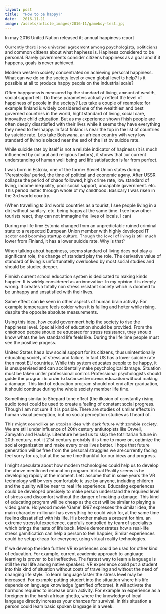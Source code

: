 ```yaml
---
layout: post
title:  "How to be happy?"
date:   2016-11-21
image: /assets/article_images/2016-11/gameboy-test.jpg
---
```


In may 2016 United Nation released its annual happiness report

Currently there is no universal agreement among psychologists, politicians and common citizens about what hapiness is. Hapiness considered to be personal. Rarely governments consider citizens happiness as a goal and if it happens, goals is never achieved. 

Modern western society concentrated on achieving personal happiness. What can we do on the society level or even global level to help? Is it possible at all to produce happy people on the industrial scale?

Often happyness is measured by the standard of living, amount of wealth, social support etc. Do these parameters actually reflect the level of happiness of people in the society? Lets take a couple of examples: for example finland is widely considered one of the wealthiest and best governed countries in the world, hight standard of living, social care, innovative child education. But as my experience shown finish people are often deeply dissatisfied with their lives while it seems they have everything they need to feel happy. In fact finland is near the top in the list of countries by suicide rate. Lets take Botswana, an african country with very low standard of living is placed near the end of the list by suicide rate.
 
 While suicide rate by itself is not a reliable indicator of hapiness (it is much influenced by cultural and religious factors), it shows that our current understanding of human well being and life satisfaction is far from perfect.
 
 I was born in Estonia, one of the former Soviet Union states during 'Perestroika' period, the time of political and economic agony. After USSR collapse the period of chaos followed, high crime rate, low standard of living, income inequality, poor social support, uncapable government. etc. This period lasted through whole of my childhood. Basically I was risen in the 3rd world country. 
 
 (When travelling to 3rd world countries as a tourist, I see people living in a dirt without sanitary. etc. being happy at the same time. I see how other tourists react, they can not immagine the lives of locals. I can)
 
 During my life time Estonia changed from an unpredictable ruined criminal state to a respected European Union member with highly developed IT sector and booming startup culture. Though the level of living is still much lower from Finland, it has a lower suicide rate. Why is that? 
 
 When talking about happiness, seems standard of living does not play a significant role, the change of standard play the role. The derivative value of standard of living is unfortunatelly overlooked by most social studies and should be studied deeper.
 
 Finnish current school education system is dedicated to making kinds happier. It is widely considered as an innovative. In my opinion it is deeply wrong. It creates a totally non stress resistant society which is doomed to be unhappy and unsatisfied with their lives.
  
  Same effect can be seen in other aspects of human brain activity. For example temperature feels colder when it is falling and hotter while rising, despite the opposite absolute measurements.
 
 Using this idea, how could government help the society to rise the happiness level. Special kind of education should be provided. From the childhood people should be educated for stress resistance, they should know whats the low standard life feels like. During the life time people must see the positive progess. 
 
 United States has a low social support for its citizens, thus unintentionally educating society of stress and failure. In fact US has a lower suicide rate then most EU countries. While this system educates people to be happy, it is unsupervised and can accidentally make psychological damage. Situation must be taken under professional control. Professional psychologists should guide the program in order to balance the stress education without making a damage. This kind of education program should not end after graduation, it should continue during the whole society member life time. 
 
 
 Something similar to Shepard tone effect (the illusion of constantly rising audio tone) could be used to create a feeling of constant social progress. Though I am not sure if it is posible. There are studies of similar effects in human visual perception, but no social perception studies as I heard of.
 
 This might sound like an utopian idea with dark future with zombie society. We are still under influence of 20th century antiutopists like Orwell, Zamyatin and Hacksly. Literature helped us to skip the totalitarian future in 20th century, not, it 21st century probably it is time to move on, optimize the social organization and make every ones lives better. I hope that future generation will be free from the personal struggles we are currently facing feel sorry for us, but at the same time thankful for our ideas and progress.
 
 
 
 I might speculate about how modern technologies could help us to develop the above mentioned education program. Virtual Reality seems is be developing rapidly at the moment. Lets assume that in some years the VR technology will be very comfortable to use by anyone, including children and the quality will be near to real life experience. Educating experiences could be developed precisely to make person understand the required level of stress and discomfort without the danger of making a damage. This kind of educating program will be cheap as the cost will be similar to playing a video game. 
 Holywood movie 'Game' 1997 expresses the similar idea, the main character millionair has everything he could wish for, at the same time feeling dissatisfied with his life. His brother makes a present for him, an extreme stressful experience, carefully controlled by team of specialists which brings the taste of life back. Movie demonstrates how a real-life stress gamification can help a person to feel happier, Similar experiences could be setup cheap for everyone, using virtual reality technologies.
 
 If we develop the idea further VR experiences could be used for other kind of education. For example, current academic approach to langiuage learning is proven to be ineffective. The fastest way to learn a language is still the real life among native speakers. VR experience could put a student into this kind of situation without costs of traveling and without the need of changing life style. To learn language faster the stress level may be increased. For example putting student into the situation where his life depends on language knowledge (gamified offcorse). It will activate the hormons required to increase brain activity. For example an experience as a foreigner in the harsh african ghetto, where the knowledge of local language directly increases your chances for survival. In this situation a person could learn basic spoken language in a week.